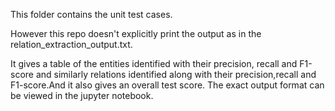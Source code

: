 This folder contains the unit test cases.

However this repo doesn't explicitly print the output as in the relation_extraction_output.txt.

It gives a table of the entities identified with their precision, recall and F1-score and similarly relations identified along with their precision,recall and F1-score.And it also gives an overall test score. The exact output format can be viewed in the jupyter notebook.
